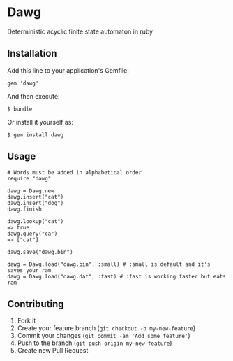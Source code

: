 # Dawg

Deterministic acyclic finite state automaton in ruby

## Installation

Add this line to your application's Gemfile:

    gem 'dawg'

And then execute:

    $ bundle

Or install it yourself as:

    $ gem install dawg

## Usage
    # Words must be added in alphabetical order
    require "dawg"

    dawg = Dawg.new
    dawg.insert("cat")
    dawg.insert("dog")
    dawg.finish

    dawg.lookup("cat")
    => true
    dawg.query("ca")
    => ["cat"]

    dawg.save("dawg.bin")

    dawg = Dawg.load("dawg.bin", :small) # :small is default and it's saves your ram
    dawg = Dawg.load("dawg.dat", :fast) # :fast is working faster but eats ram


## Contributing

1. Fork it
2. Create your feature branch (`git checkout -b my-new-feature`)
3. Commit your changes (`git commit -am 'Add some feature'`)
4. Push to the branch (`git push origin my-new-feature`)
5. Create new Pull Request
